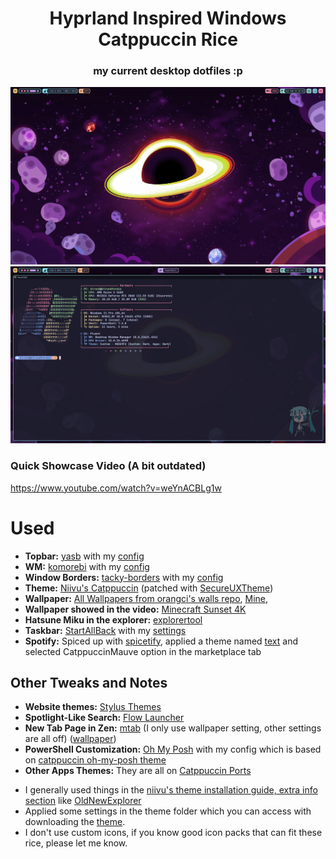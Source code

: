 # <center>Hyprland Inspired Windows Catppuccin Rice</center>
### <center>my current desktop dotfiles :p</center>

![](assets/ss1.png)
![](assets/ss2.png)

### Quick Showcase Video (A bit outdated)
https://www.youtube.com/watch?v=weYnACBLg1w

# Used
- **Topbar:** [yasb](https://github.com/amnweb/yasb) with my [config](configs/yasb/)
- **WM:** [komorebi](https://github.com/LGUG2Z/komorebi) with my [config](configs/komorebi.json)
- **Window Borders:** [tacky-borders](https://github.com/lukeyou05/tacky-borders) with my [config](configs/tacky-borders/config.yaml)
- **Theme:** [Niivu's Catppuccin](https://www.deviantart.com/niivu/art/Catppuccin-for-Windows-11-1076249390) (patched with [SecureUXTheme](https://github.com/namazso/SecureUxTheme))
- **Wallpaper:** [All Wallpapers from orangci's walls repo](https://github.com/orangci/walls), [Mine](https://github.com/orangci/walls/blob/main/black-hole.png),
- **Wallpaper showed in the video:** [Minecraft Sunset 4K](https://steamcommunity.com/sharedfiles/filedetails/?id=3270848940)
- **Hatsune Miku in the explorer:** [explorertool](https://github.com/Maplespe/explorerTool)
- **Taskbar:** [StartAllBack](https://www.startallback.com/) with my [settings](settings/startallback)
- **Spotify:** Spiced up with [spicetify](https://spicetify.app/), applied a theme named [text](https://imgur.com/a/OysmIjthttps://imgur.com/a/OysmIjt) and selected CatppuccinMauve option in the marketplace tab

## **Other Tweaks and Notes**
- **Website themes:** [Stylus Themes](configs/stylus/stylus-2025-02-15.json)
- **Spotlight-Like Search:** [Flow Launcher](https://www.flowlauncher.com/)
- **New Tab Page in Zen:** [mtab](https://github.com/maxhu08/mtab) (I only use wallpaper setting, other settings are all off) ([wallpaper](https://raw.githubusercontent.com/orangci/walls/main/retro2_live.gif))
- **PowerShell Customization:** [Oh My Posh](https://ohmyposh.dev/) with my config which is based on [catppuccin oh-my-posh theme](https://github.com/JanDeDobbeleer/oh-my-posh/blob/main/themes/catppuccin.omp.json)
- **Other Apps Themes:** They are all on [Catppuccin Ports](https://catppuccin.com/ports)
* I generally used things in the [niivu's theme installation guide, extra info section](https://www.deviantart.com/niivu/art/How-to-install-Windows-10-or-11-Themes-708835586) like [OldNewExplorer](https://msfn.org/board/topic/170375-oldnewexplorer-119/)
* Applied some settings in the theme folder which you can access with downloading the [theme](https://www.deviantart.com/niivu/art/Catppuccin-for-Windows-11-1076249390).
* I don't use custom icons, if you know good icon packs that can fit these rice, please let me know.